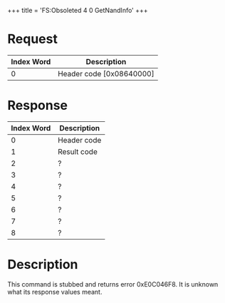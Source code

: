 +++
title = 'FS:Obsoleted 4 0 GetNandInfo'
+++

# Request

| Index Word | Description                |
|------------|----------------------------|
| 0          | Header code \[0x08640000\] |

# Response

| Index Word | Description |
|------------|-------------|
| 0          | Header code |
| 1          | Result code |
| 2          | ?           |
| 3          | ?           |
| 4          | ?           |
| 5          | ?           |
| 6          | ?           |
| 7          | ?           |
| 8          | ?           |

# Description

This command is stubbed and returns error 0xE0C046F8. It is unknown what
its response values meant.
